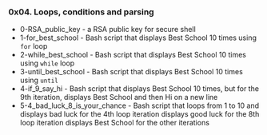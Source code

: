### 0x04. Loops, conditions and parsing

* 0-RSA_public_key - a RSA public key for secure shell
* 1-for_best_school - Bash script that displays Best School 10 times using `for` loop
* 2-while_best_school - Bash script that displays Best School 10 times using `while` loop
* 3-until_best_school - Bash script that displays Best School 10 times using `until`
* 4-if_9_say_hi - Bash script that displays Best School 10 times, but for the 9th iteration, displays Best School and then Hi on a new line
* 5-4_bad_luck_8_is_your_chance - Bash script that loops from 1 to 10 and displays bad luck for the 4th loop iteration displays good luck for the 8th loop iteration displays Best School for the other iterations
